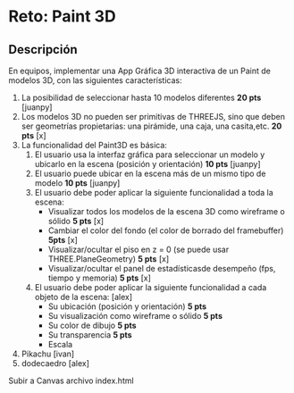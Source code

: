 # Reto: Paint 3D
## Descripción
En equipos, implementar una App Gráfica 3D interactiva de un Paint de modelos 3D, con las siguientes características:

1. La posibilidad de seleccionar hasta 10 modelos diferentes **20 pts** [juanpy]
2. Los modelos 3D no pueden ser primitivas de THREEJS, sino que deben ser geometrías propietarias: una pirámide, una caja, una casita,etc. **20 pts** [x]
3. La funcionalidad del Paint3D es básica:
    1. El usuario usa la interfaz gráfica para seleccionar un modelo y ubicarlo en la escena (posición y orientación) **10 pts** [juanpy]
    2. El usuario puede ubicar en la escena más de un mismo tipo de modelo **10 pts** [juanpy]
    3. El usuario debe poder aplicar la siguiente funcionalidad a toda la escena:
        * Visualizar todos los modelos de la escena 3D como wireframe o sólido **5 pts**  [x]
        * Cambiar el color del fondo (el color de borrado del framebuffer) **5pts** [x]
        * Visualizar/ocultar el piso en z = 0 (se puede usar THREE.PlaneGeometry) **5 pts** [x]
        * Visualizar/ocultar el panel de estadísticasde desempeño (fps, tiempo y memoria)  **5 pts** [x]
    4. El usuario debe poder aplicar la siguiente funcionalidad a cada objeto de la escena: [alex]
        * Su ubicación (posición y orientación) **5 pts**
        * Su visualización como wireframe o sólido **5 pts**
        * Su color de dibujo **5 pts**
        * Su transparencia **5 pts**
        * Escala
4. Pikachu [ivan]
5. dodecaedro [alex]

Subir a Canvas archivo index.html
